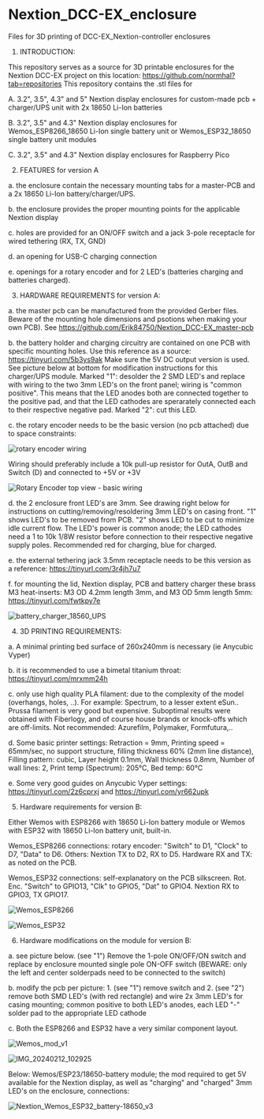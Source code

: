 # Nextion_DCC-EX_enclosure
Files for 3D printing of DCC-EX_Nextion-controller enclosures

1. INTRODUCTION:

  This repository serves as a source for 3D printable enclosures for the Nextion DCC-EX project on this location: https://github.com/normhal?tab=repositories
  This repository contains the .stl files for 
  
  A. 3.2", 3.5", 4.3" and 5" Nextion display enclosures for custom-made pcb + charger/UPS unit with 2x 18650 Li-Ion batteries
  
  B. 3.2", 3.5" and 4.3" Nextion display enclosures for Wemos_ESP8266_18650 Li-Ion single battery unit or Wemos_ESP32_18650 single battery unit modules

  C. 3.2", 3.5" and 4.3" Nextion display enclosures for Raspberry Pico
        

2. FEATURES for version A

  a. the enclosure contain the necessary mounting tabs for a master-PCB and a 2x 18650 Li-Ion battery/charger/UPS.

  b. the enclosure provides the proper mounting points for the applicable Nextion display

  c. holes are provided for an ON/OFF switch and a jack 3-pole receptacle for wired tethering (RX, TX, GND)

  d. an opening for USB-C charging connection

  e. openings for a rotary encoder and for 2 LED's (batteries charging and batteries charged).

  
  

3. HARDWARE REQUIREMENTS for version A:

  a. the master pcb can be manufactured from the provided Gerber files. Beware of the mounting hole dimensions and psotions when making your own PCB).
  See https://github.com/Erik84750/Nextion_DCC-EX_master-pcb
  
  b. the battery holder and charging circuitry are contained on one PCB with specific mounting holes. Use this reference as a source: https://tinyurl.com/5b3ys9ak
    Make sure the 5V DC output version is used. See picture below at bottom for modification instructions for this charger/UPS module.
    Marked "1": desolder the 2 SMD LED's and replace with wiring to the two 3mm LED's on the front panel; wiring is "common positive". 
    This means that the LED anodes both are connected together to the positive pad, and that the LED cathodes are sperarately connected each to their respective negative pad. 
    Marked "2": cut this LED.
    
  c. the rotary encoder needs to be  the basic version (no pcb attached) due to space constraints:
  
  ![rotary encoder wiring](https://github.com/Erik84750/Nextion_DCC-EX_enclosure/assets/20128852/b71eeac2-33ba-4ad2-aea9-3c3f7c741231)
  
  Wiring should preferably include a 10k pull-up resistor for OutA, OutB and Switch (D) and connected to +5V or +3V

  ![Rotary Encoder top view - basic wiring](https://github.com/Erik84750/Nextion_DCC-EX_enclosure/assets/20128852/7874d2f4-88f7-4a9a-8dbd-0af8db7db52f)

  
  d. the 2 enclosure front LED's are 3mm. See drawing right below for instructions on cutting/removing/resoldering 3mm LED's on casing front. "1" shows LED's to be removed from PCB. "2" shows LED to be cut to minimize idle current flow.
  The LED's power is common anode; the LED cathodes need a 1 to 10k 1/8W resistor before connection to their respective negative supply poles. Recommended red for charging, blue for charged.

  
  e. the external tethering jack 3.5mm receptacle needs to be this version as a reference: https://tinyurl.com/3r4jh7u7
  
  
  f. for mounting the lid, Nextion display, PCB and battery charger these brass M3 heat-inserts: M3 OD 4.2mm length 3mm, and M3 OD 5mm length 5mm:
    https://tinyurl.com/fwtkpy7e

![battery_charger_18560_UPS](https://github.com/Erik84750/Nextion_DCC-EX_enclosure/assets/20128852/30bb41c3-2cc0-40ef-bc59-00ba92e76630)

4. 3D PRINTING REQUIREMENTS:

  a. A minimal printing bed surface of 260x240mm is necessary (ie Anycubic Vyper)
  
  b. it is recommended to use a bimetal titanium throat: https://tinyurl.com/mrxmm24h
  
  c. only use high quality PLA filament: due to the complexity of the model (overhangs, holes, ..). For example: Spectrum, to a lesser extent eSun..
     Prussa filament is very good but expensive.
    Suboptimal results were obtained with Fiberlogy, and of course house brands or knock-offs which are off-limits. Not recommended: Azurefilm, Polymaker, Formfutura,..
    
  d. Some basic printer settings: Retraction = 9mm, Printing speed = 65mm/sec, no support structure, filling thickness 60% (2mm line distance),
    Filling pattern: cubic, Layer height 0.1mm, Wall thickness 0.8mm, Number of wall lines: 2, Print temp (Spectrum): 205°C, Bed temp: 60°C

  e. Some very good guides on Anycubic Vyper settings: https://tinyurl.com/2z6cprxj and https://tinyurl.com/yr662upk






5. Hardware requirements for version B:

Either Wemos with ESP8266 with 18650 Li-Ion battery module or Wemos with ESP32 with 18650 Li-Ion battery unit, built-in.

Wemos_ESP8266 connections: rotary encoder: "Switch" to D1, "Clock" to D7, "Data" to D6. Others: Nextion TX to D2, RX to D5. Hardware RX and TX: as noted on the PCB.

Wemos_ESP32 connections: self-explanatory on the PCB silkscreen. Rot. Enc. "Switch" to GPIO13, "Clk" to GPIO5, "Dat" to GPIO4. Nextion RX to GPIO3, TX GPIO17.



![Wemos_ESP8266](https://github.com/Erik84750/Nextion_DCC-EX_enclosure/assets/20128852/2a78477c-46e7-4568-a621-8d5ff625d159)


![Wemos_ESP32](https://github.com/Erik84750/Nextion_DCC-EX_enclosure/assets/20128852/cd38bd68-2209-46b7-a078-d1826cf59e98)


6. Hardware modifications on the module for version B:

  a. see picture below. (see "1") Remove the 1-pole ON/OFF/ON switch and replace by enclosure mounted single pole ON-OFF switch (BEWARE: only the left and center solderpads need to be connected to the switch)

  b. modify the pcb per picture: 1. (see "1") remove switch and 2. (see "2") remove both SMD LED's (with red rectangle) and wire 2x 3mm LED's for casing mounting; common positive to both LED's anodes, each LED "-" solder pad to the appropriate LED cathode

  c. Both the ESP8266 and ESP32 have a very similar component layout.



![Wemos_mod_v1](https://github.com/Erik84750/Nextion_DCC-EX_enclosure/assets/20128852/9fa37202-cf63-4627-877d-13471f64242b)


![IMG_20240212_102925](https://github.com/Erik84750/Nextion_DCC-EX_enclosure/assets/20128852/eb850c10-4ebc-4173-909d-61f7638bcddb)

Below: Wemos/ESP23/18650-battery module; the mod required to get 5V available for the Nextion display, as well as "charging" and "charged" 3mm LED's on the enclosure, connections:


![Nextion_Wemos_ESP32_battery-18650_v3](https://github.com/Erik84750/Nextion_DCC-EX_enclosure/assets/20128852/b0f8d7ac-6ab0-4bcf-8c45-2d7beaa83414)
